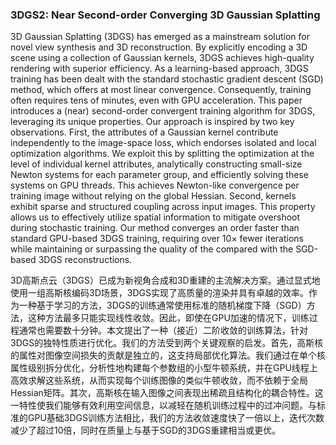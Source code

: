 ### 3DGS2: Near Second-order Converging 3D Gaussian Splatting

3D Gaussian Splatting (3DGS) has emerged as a mainstream solution for novel view synthesis and 3D reconstruction. By explicitly encoding a 3D scene using a collection of Gaussian kernels, 3DGS achieves high-quality rendering with superior efficiency. As a learning-based approach, 3DGS training has been dealt with the standard stochastic gradient descent (SGD) method, which offers at most linear convergence. Consequently, training often requires tens of minutes, even with GPU acceleration. This paper introduces a (near) second-order convergent training algorithm for 3DGS, leveraging its unique properties. Our approach is inspired by two key observations. First, the attributes of a Gaussian kernel contribute independently to the image-space loss, which endorses isolated and local optimization algorithms. We exploit this by splitting the optimization at the level of individual kernel attributes, analytically constructing small-size Newton systems for each parameter group, and efficiently solving these systems on GPU threads. This achieves Newton-like convergence per training image without relying on the global Hessian. Second, kernels exhibit sparse and structured coupling across input images. This property allows us to effectively utilize spatial information to mitigate overshoot during stochastic training. Our method converges an order faster than standard GPU-based 3DGS training, requiring over 10× fewer iterations while maintaining or surpassing the quality of the compared with the SGD-based 3DGS reconstructions.

3D高斯点云（3DGS）已成为新视角合成和3D重建的主流解决方案。通过显式地使用一组高斯核编码3D场景，3DGS实现了高质量的渲染并具有卓越的效率。作为一种基于学习的方法，3DGS的训练通常使用标准的随机梯度下降（SGD）方法，这种方法最多只能实现线性收敛。因此，即使在GPU加速的情况下，训练过程通常也需要数十分钟。本文提出了一种（接近）二阶收敛的训练算法，针对3DGS的独特性质进行优化。我们的方法受到两个关键观察的启发。首先，高斯核的属性对图像空间损失的贡献是独立的，这支持局部优化算法。我们通过在单个核属性级别拆分优化，分析性地构建每个参数组的小型牛顿系统，并在GPU线程上高效求解这些系统，从而实现每个训练图像的类似牛顿收敛，而不依赖于全局Hessian矩阵。其次，高斯核在输入图像之间表现出稀疏且结构化的耦合特性。这一特性使我们能够有效利用空间信息，以减轻在随机训练过程中的过冲问题。与标准的GPU基础3DGS训练方法相比，我们的方法收敛速度快了一倍以上，迭代次数减少了超过10倍，同时在质量上与基于SGD的3DGS重建相当或更优。
